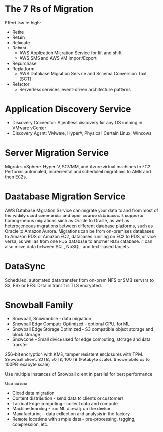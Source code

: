 # The 7 Rs of Migration

Effort low to high:
* Retire
* Retain
* Relocate
* Rehost
  * AWS Application Migration Service for lift and shift
  * AWS SMS and AWS VM Import/Export
* Repurchase
* Replatform
  * AWS Database Migration Service and Schema Conversion Tool (SCT)
* Refactor
  * Serverless services, event-driven architecture patterns

# Application Discovery Service
* Discovery Connector: Agentless discovery for any OS running in VMware vCenter
* Discovery Agent: VMware, HyperV, Physical. Certain Linux, Windows

# Server Migration Service
Migrates vSphere, Hyper-V, SCVMM, and Azure virtual machines to EC2. Performs automated, incremental and scheduled migrations to AMIs and then EC2s.

# Daatabase Migration Service
AWS Database Migration Service can migrate your data to and from most of the widely used commercial and open source databases. It supports homogeneous migrations such as Oracle to Oracle, as well as heterogeneous migrations between different database platforms, such as Oracle to Amazon Aurora. Migrations can be from on-premises databases to Amazon RDS or Amazon EC2, databases running on EC2 to RDS, or vice versa, as well as from one RDS database to another RDS database. It can also move data between SQL, NoSQL, and text-based targets.

# DataSync
Scheduled, automated data transfer from on-prem NFS or SMB servers to S3, FSx or EFS. Data in transit is TLS encrypted.

# Snowball Family
* Snowball, Snowmobile - data migration
* Snowball Edge Compute Optimized - optional GPU, for ML
* Snowball Edge Storage Optimized - S3 compatible object storage and block storage
* Snowcone  - Small divice used for edge computing, storage and data transfer

256-bit encryption with KMS, tamper resistent enclosures with TPM. Snowball client. 80TB, 50TB, 100TB (Petabyte scale). Snowmobile up to 100PB (exabyte scale)

Use multiple instances of Snowball client in parallel for best performance

Use cases:
* Cloud data migration
* Content distribution - send data to clients or customers
* Tactical Edge computing - collect data and compute
* Machine learning - run ML directly on the device
* Manufacturing - data collection and analysis in the factory
* Remote locations with simple data - pre-processing, tagging, compression, etc.
